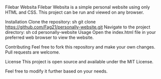 Filebar Websita
Filebar Websita is a simple personal website using only HTML and CSS. This project can be run and viewed on any browser.

Installation
Clone the repository:
sh
git clone https://github.com/Fag21/personally-website.git
Navigate to the project directory:
sh
cd personally-website
Usage
Open the index.html file in your preferred web browser to view the website.

Contributing
Feel free to fork this repository and make your own changes. Pull requests are welcome.

License
This project is open source and available under the MIT License.

Feel free to modify it further based on your needs.
